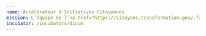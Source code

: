 ```yaml
---
name: Accélérateur d'Initiatives Citoyennes
mission: L’équipe de l’<a href="https://citoyens.transformation.gouv.fr/" target="_blank">Accélérateur d'Initiatives Citoyennes</a> travaille avec un portefeuille de projets de communs numériques issus de la société civile. Pendant au moins 12 mois, nous expérimentons avec eux et des administrations partenaires, différentes manières de coopérer et de travailler ensemble autour de cas d’usages concrets. Tous les six mois, nous évaluons les résultats et décidons, avec les projet, de reconduire l’accompagnement.
incubator: /incubators/dinum
---
```

